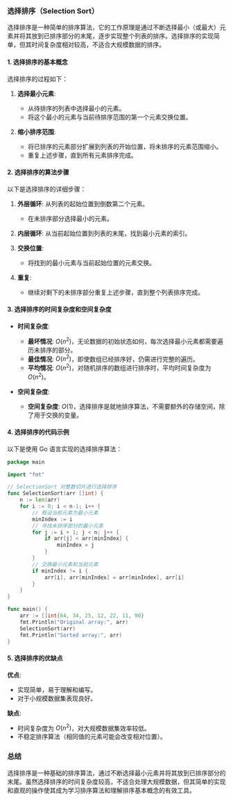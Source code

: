 ### 选择排序（Selection Sort）

选择排序是一种简单的排序算法，它的工作原理是通过不断选择最小（或最大）元素并将其放到已排序部分的末尾，逐步实现整个列表的排序。选择排序的实现简单，但其时间复杂度相对较高，不适合大规模数据的排序。

#### 1. 选择排序的基本概念

选择排序的过程如下：

1. **选择最小元素**:
   - 从待排序的列表中选择最小的元素。
   - 将这个最小的元素与当前待排序范围的第一个元素交换位置。

2. **缩小排序范围**:
   - 将已排序的元素部分扩展到列表的开始位置，将未排序的元素范围缩小。
   - 重复上述步骤，直到所有元素排序完成。

#### 2. 选择排序的算法步骤

以下是选择排序的详细步骤：

1. **外层循环**: 从列表的起始位置到倒数第二个元素。
   - 在未排序部分选择最小的元素。

2. **内层循环**: 从当前起始位置到列表的末尾，找到最小元素的索引。

3. **交换位置**:
   - 将找到的最小元素与当前起始位置的元素交换。

4. **重复**:
   - 继续对剩下的未排序部分重复上述步骤，直到整个列表排序完成。

#### 3. 选择排序的时间复杂度和空间复杂度

- **时间复杂度**:
  - **最坏情况**: $O(n^2)$，无论数据的初始状态如何，每次选择最小元素都需要遍历未排序的部分。
  - **最佳情况**: $O(n^2)$，即使数组已经排序好，仍需进行完整的遍历。
  - **平均情况**: $O(n^2)$，对随机排序的数组进行排序时，平均时间复杂度为 $O(n^2)$。

- **空间复杂度**:
  - **空间复杂度**: $O(1)$，选择排序是就地排序算法，不需要额外的存储空间，除了用于交换的变量。

#### 4. 选择排序的代码示例

以下是使用 Go 语言实现的选择排序算法：

```go
package main

import "fmt"

// SelectionSort 对整数切片进行选择排序
func SelectionSort(arr []int) {
    n := len(arr)
    for i := 0; i < n-1; i++ {
        // 假设当前元素为最小元素
        minIndex := i
        // 寻找未排序部分的最小元素
        for j := i + 1; j < n; j++ {
            if arr[j] < arr[minIndex] {
                minIndex = j
            }
        }
        // 交换最小元素和当前元素
        if minIndex != i {
            arr[i], arr[minIndex] = arr[minIndex], arr[i]
        }
    }
}

func main() {
    arr := []int{64, 34, 25, 12, 22, 11, 90}
    fmt.Println("Original array:", arr)
    SelectionSort(arr)
    fmt.Println("Sorted array:", arr)
}
```

#### 5. 选择排序的优缺点

**优点**:
- 实现简单，易于理解和编写。
- 对于小规模数据集表现良好。

**缺点**:
- 时间复杂度为 $O(n^2)$，对大规模数据集效率较低。
- 不稳定排序算法（相同值的元素可能会改变相对位置）。

### 总结

选择排序是一种基础的排序算法，通过不断选择最小元素并将其放到已排序部分的末尾。虽然选择排序的时间复杂度较高，不适合处理大规模数据，但其简单的实现和直观的操作使其成为学习排序算法和理解排序基本概念的有效工具。
